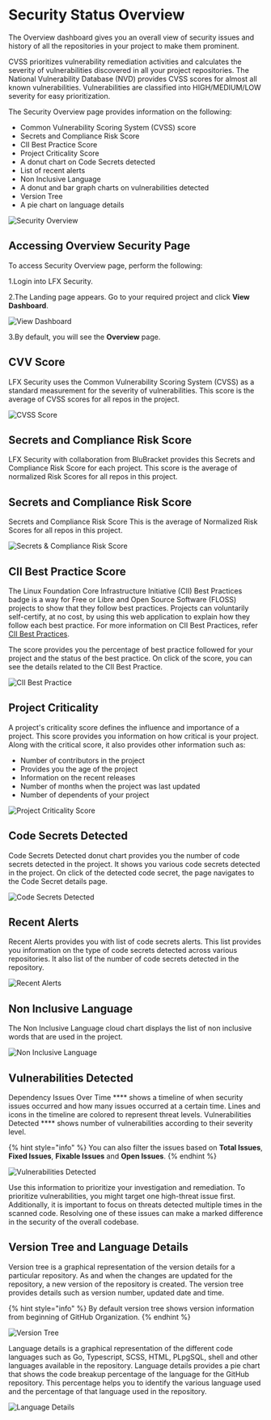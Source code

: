 # Security Status Overview

The Overview dashboard gives you an overall view of security issues and history of all the repositories in your project to make them prominent.

CVSS prioritizes vulnerability remediation activities and calculates the severity of vulnerabilities discovered in all your project repositories. The National Vulnerability Database (NVD) provides CVSS scores for almost all known vulnerabilities. Vulnerabilities are classified into HIGH/MEDIUM/LOW severity for easy prioritization.

The Security Overview page provides information on the following:

* Common Vulnerability Scoring System (CVSS) score
* Secrets and Compliance Risk Score
* CII Best Practice Score
* Project Criticality Score
* A donut chart on Code Secrets detected
* List of recent alerts
* Non Inclusive Language
* A donut and bar graph charts on vulnerabilities detected
* Version Tree
* A pie chart on language details

![Security Overview](../.gitbook/assets/Overview.gif)

## Accessing Overview Security Page

To access Security Overview page, perform the following:

1.Login into LFX Security.

2.The Landing page appears. Go to your required project and click **View Dashboard**.

![View Dashboard](../.gitbook/assets/View\_Dashboard.png)

3.By default, you will see the **Overview** page.

## CVV Score

LFX Security uses the Common Vulnerability Scoring System (CVSS) as a standard measurement for the severity of vulnerabilities. This score is the average of CVSS scores for all repos in the project.

![CVSS Score](../.gitbook/assets/CVSS.png)

## Secrets and Compliance Risk Score

LFX Security with collaboration from BluBracket provides this Secrets and Compliance Risk Score for each project. This score is the average of normalized Risk Scores for all repos in this project.

## Secrets and Compliance Risk Score

Secrets and Compliance Risk Score This is the average of Normalized Risk Scores for all repos in this project.

![Secrets & Compliance Risk Score](../.gitbook/assets/Compl\_Risk.png)

## CII Best Practice Score

The Linux Foundation Core Infrastructure Initiative (CII) Best Practices badge is a way for Free or Libre and Open Source Software (FLOSS) projects to show that they follow best practices. Projects can voluntarily self-certify, at no cost, by using this web application to explain how they follow each best practice. For more information on CII Best Practices, refer [CII Best Practices](https://bestpractices.coreinfrastructure.org/en).

The score provides you the percentage of best practice followed for your project and the status of the best practice. On click of the score, you can see the details related to the CII Best Practice.

![CII Best Practice](../.gitbook/assets/CII.gif)

## Project Criticality

A project's criticality score defines the influence and importance of a project. This score provides you information on how critical is your project. Along with the critical score, it also provides other information such as:

* Number of contributors in the project
* Provides you the age of the project
* Information on the recent releases
* Number of months when the project was last updated
* Number of dependents of your project

![Project Criticality Score](../.gitbook/assets/PC.png)

## Code Secrets Detected

Code Secrets Detected donut chart provides you the number of code secrets detected in the project. It shows you various code secrets detected in the project. On click of the detected code secret, the page navigates to the Code Secret details page.

![Code Secrets  Detected](<../.gitbook/assets/Code Secret (1) (1) (1) (2).gif>)

## Recent Alerts

Recent Alerts provides you with list of code secrets alerts. This list provides you information on the type of code secrets detected across various repositories. It also list of the number of code secrets detected in the repository.

![Recent Alerts](../.gitbook/assets/Alerts.png)

## Non Inclusive Language

The Non Inclusive Language cloud chart displays the list of non inclusive words that are used in the project.

![Non Inclusive Language](<../.gitbook/assets/NIL (1).png>)

## Vulnerabilities Detected

Dependency Issues Over Time \*\*\*\* shows a timeline of when security issues occurred and how many issues occurred at a certain time. Lines and icons in the timeline are colored to represent threat levels. Vulnerabilities Detected \*\*\*\* shows number of vulnerabilities according to their severity level.

{% hint style="info" %}
You can also filter the issues based on **Total Issues**, **Fixed Issues**, **Fixable Issues** and **Open Issues**.
{% endhint %}

![Vulnerabilities Detected](../.gitbook/assets/VD.gif)

Use this information to prioritize your investigation and remediation. To prioritize vulnerabilities, you might target one high-threat issue first. Additionally, it is important to focus on threats detected multiple times in the scanned code. Resolving one of these issues can make a marked difference in the security of the overall codebase.

## Version Tree and Language Details

Version tree is a graphical representation of the version details for a particular repository. As and when the changes are updated for the repository, a new version of the repository is created. The version tree provides details such as version number, updated date and time.

{% hint style="info" %}
By default version tree shows version information from beginning of GitHub Organization.
{% endhint %}

![Version Tree](<../.gitbook/assets/Version \_Tree.png>)

Language details is a graphical representation of the different code languages such as Go, Typescript, SCSS, HTML, PLpgSQL, shell and other languages available in the repository. Language details provides a pie chart that shows the code breakup percentage of the language for the GitHub repository. This percentage helps you to identify the various language used and the percentage of that language used in the repository.

![Language Details](../.gitbook/assets/Languages.png)
